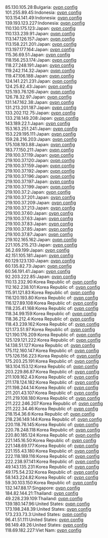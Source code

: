 85.130.105.28:Bulgaria: [ovpn config](vpn/85_130_105_28.ovpn)  
101.255.89.45:Indonesia: [ovpn config](vpn/101_255_89_45.ovpn)  
103.154.141.49:Indonesia: [ovpn config](vpn/103_154_141_49.ovpn)  
139.193.123.227:Indonesia: [ovpn config](vpn/139_193_123_227.ovpn)  
110.130.175.123:Japan: [ovpn config](vpn/110_130_175_123.ovpn)  
110.133.239.91:Japan: [ovpn config](vpn/110_133_239_91.ovpn)  
113.147.126.157:Japan: [ovpn config](vpn/113_147_126_157.ovpn)  
113.158.221.201:Japan: [ovpn config](vpn/113_158_221_201.ovpn)  
113.197.177.164:Japan: [ovpn config](vpn/113_197_177_164.ovpn)  
115.36.69.51:Japan: [ovpn config](vpn/115_36_69_51.ovpn)  
118.156.253.174:Japan: [ovpn config](vpn/118_156_253_174.ovpn)  
118.27.248.191:Japan: [ovpn config](vpn/118_27_248_191.ovpn)  
119.242.114.32:Japan: [ovpn config](vpn/119_242_114_32.ovpn)  
119.47.106.188:Japan: [ovpn config](vpn/119_47_106_188.ovpn)  
124.141.221.231:Japan: [ovpn config](vpn/124_141_221_231.ovpn)  
124.25.82.43:Japan: [ovpn config](vpn/124_25_82_43.ovpn)  
125.193.76.126:Japan: [ovpn config](vpn/125_193_76_126.ovpn)  
126.78.32.97:Japan: [ovpn config](vpn/126_78_32_97.ovpn)  
131.147.162.38:Japan: [ovpn config](vpn/131_147_162_38.ovpn)  
131.213.201.187:Japan: [ovpn config](vpn/131_213_201_187.ovpn)  
133.202.112.75:Japan: [ovpn config](vpn/133_202_112_75.ovpn)  
133.218.149.208:Japan: [ovpn config](vpn/133_218_149_208.ovpn)  
143.189.22.1:Japan: [ovpn config](vpn/143_189_22_1.ovpn)  
153.163.251.241:Japan: [ovpn config](vpn/153_163_251_241.ovpn)  
153.229.195.111:Japan: [ovpn config](vpn/153_229_195_111.ovpn)  
159.28.216.203:Japan: [ovpn config](vpn/159_28_216_203.ovpn)  
175.108.193.88:Japan: [ovpn config](vpn/175_108_193_88.ovpn)  
183.77.150.211:Japan: [ovpn config](vpn/183_77_150_211.ovpn)  
219.100.37.119:Japan: [ovpn config](vpn/219_100_37_119.ovpn)  
219.100.37.120:Japan: [ovpn config](vpn/219_100_37_120.ovpn)  
219.100.37.159:Japan: [ovpn config](vpn/219_100_37_159.ovpn)  
219.100.37.192:Japan: [ovpn config](vpn/219_100_37_192.ovpn)  
219.100.37.196:Japan: [ovpn config](vpn/219_100_37_196.ovpn)  
219.100.37.197:Japan: [ovpn config](vpn/219_100_37_197.ovpn)  
219.100.37.199:Japan: [ovpn config](vpn/219_100_37_199.ovpn)  
219.100.37.2:Japan: [ovpn config](vpn/219_100_37_2.ovpn)  
219.100.37.201:Japan: [ovpn config](vpn/219_100_37_201.ovpn)  
219.100.37.209:Japan: [ovpn config](vpn/219_100_37_209.ovpn)  
219.100.37.213:Japan: [ovpn config](vpn/219_100_37_213.ovpn)  
219.100.37.60:Japan: [ovpn config](vpn/219_100_37_60.ovpn)  
219.100.37.63:Japan: [ovpn config](vpn/219_100_37_63.ovpn)  
219.100.37.83:Japan: [ovpn config](vpn/219_100_37_83.ovpn)  
219.100.37.85:Japan: [ovpn config](vpn/219_100_37_85.ovpn)  
219.100.37.87:Japan: [ovpn config](vpn/219_100_37_87.ovpn)  
219.102.165.162:Japan: [ovpn config](vpn/219_102_165_162.ovpn)  
221.105.215.213:Japan: [ovpn config](vpn/221_105_215_213.ovpn)  
36.2.69.199:Japan: [ovpn config](vpn/36_2_69_199.ovpn)  
42.151.105.181:Japan: [ovpn config](vpn/42_151_105_181.ovpn)  
60.129.123.130:Japan: [ovpn config](vpn/60_129_123_130.ovpn)  
60.135.82.73:Japan: [ovpn config](vpn/60_135_82_73.ovpn)  
60.56.191.41:Japan: [ovpn config](vpn/60_56_191_41.ovpn)  
92.203.222.85:Japan: [ovpn config](vpn/92_203_222_85.ovpn)  
110.13.232.90:Korea Republic of: [ovpn config](vpn/110_13_232_90.ovpn)  
112.162.238.101:Korea Republic of: [ovpn config](vpn/112_162_238_101.ovpn)  
115.91.121.83:Korea Republic of: [ovpn config](vpn/115_91_121_83.ovpn)  
116.120.193.80:Korea Republic of: [ovpn config](vpn/116_120_193_80.ovpn)  
116.127.89.108:Korea Republic of: [ovpn config](vpn/116_127_89_108.ovpn)  
118.235.41.168:Korea Republic of: [ovpn config](vpn/118_235_41_168.ovpn)  
118.34.99.159:Korea Republic of: [ovpn config](vpn/118_34_99_159.ovpn)  
118.36.212.4:Korea Republic of: [ovpn config](vpn/118_36_212_4.ovpn)  
118.43.239.162:Korea Republic of: [ovpn config](vpn/118_43_239_162.ovpn)  
121.173.51.97:Korea Republic of: [ovpn config](vpn/121_173_51_97.ovpn)  
121.190.176.209:Korea Republic of: [ovpn config](vpn/121_190_176_209.ovpn)  
125.129.121.222:Korea Republic of: [ovpn config](vpn/125_129_121_222.ovpn)  
14.138.51.127:Korea Republic of: [ovpn config](vpn/14_138_51_127.ovpn)  
175.112.160.147:Korea Republic of: [ovpn config](vpn/175_112_160_147.ovpn)  
175.126.156.223:Korea Republic of: [ovpn config](vpn/175_126_156_223.ovpn)  
175.203.25.191:Korea Republic of: [ovpn config](vpn/175_203_25_191.ovpn)  
183.104.153.12:Korea Republic of: [ovpn config](vpn/183_104_153_12.ovpn)  
203.229.86.87:Korea Republic of: [ovpn config](vpn/203_229_86_87.ovpn)  
211.109.162.43:Korea Republic of: [ovpn config](vpn/211_109_162_43.ovpn)  
211.178.124.182:Korea Republic of: [ovpn config](vpn/211_178_124_182.ovpn)  
211.198.244.14:Korea Republic of: [ovpn config](vpn/211_198_244_14.ovpn)  
211.201.43.107:Korea Republic of: [ovpn config](vpn/211_201_43_107.ovpn)  
211.219.108.180:Korea Republic of: [ovpn config](vpn/211_219_108_180.ovpn)  
211.222.246.207:Korea Republic of: [ovpn config](vpn/211_222_246_207.ovpn)  
211.222.34.46:Korea Republic of: [ovpn config](vpn/211_222_34_46.ovpn)  
218.154.36.6:Korea Republic of: [ovpn config](vpn/218_154_36_6.ovpn)  
218.236.149.144:Korea Republic of: [ovpn config](vpn/218_236_149_144.ovpn)  
220.118.76.145:Korea Republic of: [ovpn config](vpn/220_118_76_145.ovpn)  
220.78.248.118:Korea Republic of: [ovpn config](vpn/220_78_248_118.ovpn)  
220.80.185.124:Korea Republic of: [ovpn config](vpn/220_80_185_124.ovpn)  
221.145.16.50:Korea Republic of: [ovpn config](vpn/221_145_16_50.ovpn)  
221.148.69.177:Korea Republic of: [ovpn config](vpn/221_148_69_177.ovpn)  
221.155.43.180:Korea Republic of: [ovpn config](vpn/221_155_43_180.ovpn)  
222.118.189.116:Korea Republic of: [ovpn config](vpn/222_118_189_116.ovpn)  
222.238.97.141:Korea Republic of: [ovpn config](vpn/222_238_97_141.ovpn)  
49.143.135.231:Korea Republic of: [ovpn config](vpn/49_143_135_231.ovpn)  
49.175.54.232:Korea Republic of: [ovpn config](vpn/49_175_54_232.ovpn)  
58.143.224.82:Korea Republic of: [ovpn config](vpn/58_143_224_82.ovpn)  
59.30.103.150:Korea Republic of: [ovpn config](vpn/59_30_103_150.ovpn)  
132.147.88.17:Singapore: [ovpn config](vpn/132_147_88_17.ovpn)  
184.82.144.21:Thailand: [ovpn config](vpn/184_82_144_21.ovpn)  
49.228.239.109:Thailand: [ovpn config](vpn/49_228_239_109.ovpn)  
139.180.147.96:United States: [ovpn config](vpn/139_180_147_96.ovpn)  
173.198.248.39:United States: [ovpn config](vpn/173_198_248_39.ovpn)  
173.233.73.3:United States: [ovpn config](vpn/173_233_73_3.ovpn)  
96.41.51.111:United States: [ovpn config](vpn/96_41_51_111.ovpn)  
98.149.49.26:United States: [ovpn config](vpn/98_149_49_26.ovpn)  
118.69.182.227:Viet Nam: [ovpn config](vpn/118_69_182_227.ovpn)  
